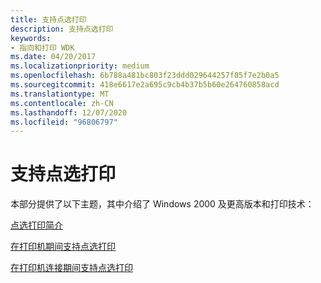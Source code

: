 ```yaml
---
title: 支持点选打印
description: 支持点选打印
keywords:
- 指向和打印 WDK
ms.date: 04/20/2017
ms.localizationpriority: medium
ms.openlocfilehash: 6b788a481bc803f23ddd029644257f85f7e2b0a5
ms.sourcegitcommit: 418e6617e2a695c9cb4b37b5b60e264760858acd
ms.translationtype: MT
ms.contentlocale: zh-CN
ms.lasthandoff: 12/07/2020
ms.locfileid: "96806797"
---
```

# <a name="supporting-point-and-print"></a>支持点选打印





本部分提供了以下主题，其中介绍了 Windows 2000 及更高版本和打印技术：

[点选打印简介](introduction-to-point-and-print.md)

[在打印机期间支持点选打印](supporting-point-and-print-during-printer-installations.md)

[在打印机连接期间支持点选打印](supporting-point-and-print-during-printer-connections.md)

 

 




